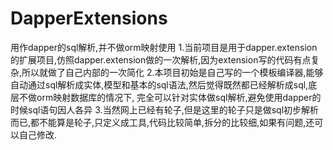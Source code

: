 # DapperExtensions
用作dapper的sql解析,并不做orm映射使用
1.当前项目是用于dapper.extension的扩展项目,仿照dapper.extension做的一次解析,因为extension写的代码有点复杂,所以就做了自己内部的一次简化
2.本项目初始是自己写的一个模板编译器,能够自动通过sql解析成实体,模型和基本的sql语法,然后觉得既然都已经解析成sql,底层不做orm映射数据库的情况下,
  完全可以针对实体做sql解析,避免使用dapper的时候sql语句因人各异
3.当然网上已经有轮子,但是这里的轮子只是做sql初步解析而已,都不能算是轮子,只定义成工具,代码比较简单,拆分的比较细,如果有问题,还可以自己修改.
